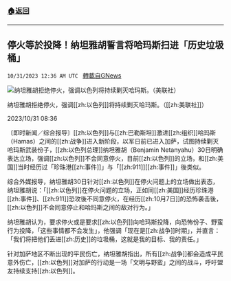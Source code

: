 ###  [:house:返回](README.md)
---


## 停火等於投降！纳坦雅胡誓言将哈玛斯扫进「历史垃圾桶」
`10/31/2023 12:36 AM UTC ` [轉載自GNews](https://gnews.org/articles/1901566)

![纳坦雅胡拒绝停火，强调以色列将持续剿灭哈玛斯。（美联社）](https://img.ltn.com.tw/Upload/news/600/2023/10/31/phpSAUlNH.jpg "纳坦雅胡拒绝停火，强调以色列将持续剿灭哈玛斯。（美联社）")

纳坦雅胡拒绝停火，强调[[zh:以色列]]将持续剿灭哈玛斯。（[[zh:美联社]]）

2023/10/31 08:36

〔即时新闻／综合报导〕[[zh:以色列]]与[[zh:巴勒斯坦]]激进[[zh:组织]]哈玛斯（Hamas）之间的[[zh:战争]]进入新阶段，以军日前已进入加萨，试图持续剿灭哈玛斯武装份子，[[zh:以色列总理]]纳坦雅胡（Benjamin Netanyahu）30日明确表达立场，强调[[zh:以色列]]不会同意停火，目前[[zh:以色列]]的立场，和[[zh:美国]]当时经历过「珍珠港[[zh:事件]]」与「[[zh:911]][[zh:事件]]」後类似。

综合外媒报导，纳坦雅胡30日针对[[zh:以色列]]在停火问题上的立场做出表态，纳坦雅胡说：「[[zh:以色列]]在停火问题的立场，正如同[[zh:美国]]经历珍珠港[[zh:事件]]、[[zh:911]]恐攻後不同意停火，在经历[[zh:10月7日]]的恐怖袭击後，[[zh:以色列]]不会同意停止和哈玛斯之间的敌对行为。」

纳坦雅胡认为，要求停火或是要求[[zh:以色列]]向哈玛斯投降，向恐怖份子、野蛮行为投降，「这些事情都不会发生」，他强调「现在是[[zh:战争]]时期」，并直言：「我们将把他们丢进[[zh:历史]]的垃圾桶，这就是我的目标、我的责任。」

针对加萨地区不断出现的平民伤亡，纳坦雅胡指出，所有[[zh:战争]]都会造成平民意外伤亡，[[zh:以色列]]对加萨的行动是一场「文明与野蛮」之间的战斗，呼吁盟友持续支持[[zh:以色列]]。
